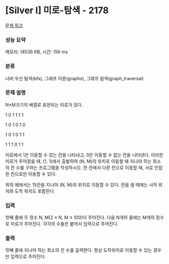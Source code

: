 # [Silver I] 미로-탐색 - 2178 

[문제 링크](https://www.acmicpc.net/problem/2178) 

### 성능 요약

메모리: 14536 KB, 시간: 156 ms

### 분류

너비 우선 탐색(bfs), 그래프 이론(graphs), 그래프 탐색(graph_traversal)

### 문제 설명

N×M크기의 배열로 표현되는 미로가 있다.


 
  
   1
   0
   1
   1
   1
   1
  
  
   1
   0
   1
   0
   1
   0
  
  
   1
   0
   1
   0
   1
   1
  
  
   1
   1
   1
   0
   1
   1
  
 


미로에서 1은 이동할 수 있는 칸을 나타내고, 0은 이동할 수 없는 칸을 나타낸다. 이러한 미로가 주어졌을 때, (1, 1)에서 출발하여 (N, M)의 위치로 이동할 때 지나야 하는 최소의 칸 수를 구하는 프로그램을 작성하시오. 한 칸에서 다른 칸으로 이동할 때, 서로 인접한 칸으로만 이동할 수 있다.

위의 예에서는 15칸을 지나야 (N, M)의 위치로 이동할 수 있다. 칸을 셀 때에는 시작 위치와 도착 위치도 포함한다.
### 입력 

 첫째 줄에 두 정수 N, M(2 ≤ N, M ≤ 100)이 주어진다. 다음 N개의 줄에는 M개의 정수로 미로가 주어진다. 각각의 수들은 붙어서 입력으로 주어진다.
### 출력 

 첫째 줄에 지나야 하는 최소의 칸 수를 출력한다. 항상 도착위치로 이동할 수 있는 경우만 입력으로 주어진다.


